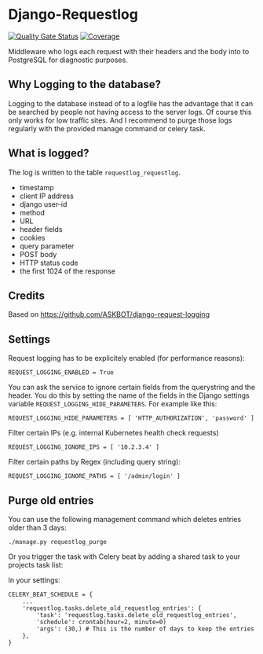 Django-Requestlog
=================

[![Quality Gate Status](https://sonarcloud.io/api/project_badges/measure?project=muehlemann-popp_requestlog&metric=alert_status)](https://sonarcloud.io/dashboard?id=muehlemann-popp_requestlog) [![Coverage](https://sonarcloud.io/api/project_badges/measure?project=muehlemann-popp_requestlog&metric=coverage)](https://sonarcloud.io/dashboard?id=muehlemann-popp_requestlog) 

Middleware who logs each request with their headers and the body into to PostgreSQL for diagnostic purposes. 


Why Logging to the database?
----------------------------
Logging to the database instead of to a logfile has the advantage that it can be 
searched by people not having access to the server logs. Of course this only works 
for low traffic sites. And I recommend to purge those logs regularly with the provided 
manage command or celery task.

What is logged?
---------------

The log is written to the table `requestlog_requestlog`.

* timestamp
* client IP address
* django user-id
* method
* URL
* header fields
* cookies
* query parameter
* POST body
* HTTP status code
* the first 1024 of the response

Credits
-------
Based on https://github.com/ASKBOT/django-request-logging


Settings
--------

Request logging has to be explicitely enabled (for performance reasons):

    REQUEST_LOGGING_ENABLED = True
    
You can ask the service to ignore certain fields from the querystring and the header. You do this by setting
the name of the fields in the Django settings variable `REQUEST_LOGGING_HIDE_PARAMETERS`. For example like this:

    REQUEST_LOGGING_HIDE_PARAMETERS = [ 'HTTP_AUTHORIZATION', 'password' ]

Filter certain IPs (e.g. internal Kubernetes health check requests)

    REQUEST_LOGGING_IGNORE_IPS = [ '10.2.3.4' ]

Filter certain paths by Regex (including query string):

    REQUEST_LOGGING_IGNORE_PATHS = [ '/admin/login' ]

Purge old entries
-----------------

You can use the following management command which deletes entries older than 3 days:

    ./manage.py requestlog_purge

Or you trigger the task with Celery beat by adding a shared task to your projects task list:

    
In your settings: 

    CELERY_BEAT_SCHEDULE = {
        ...    
        'requestlog.tasks.delete_old_requestlog_entries': {
            'task': 'requestlog.tasks.delete_old_requestlog_entries',
            'schedule': crontab(hour=2, minute=0)
            'args': (30,) # This is the number of days to keep the entries 
        },
    }
    
